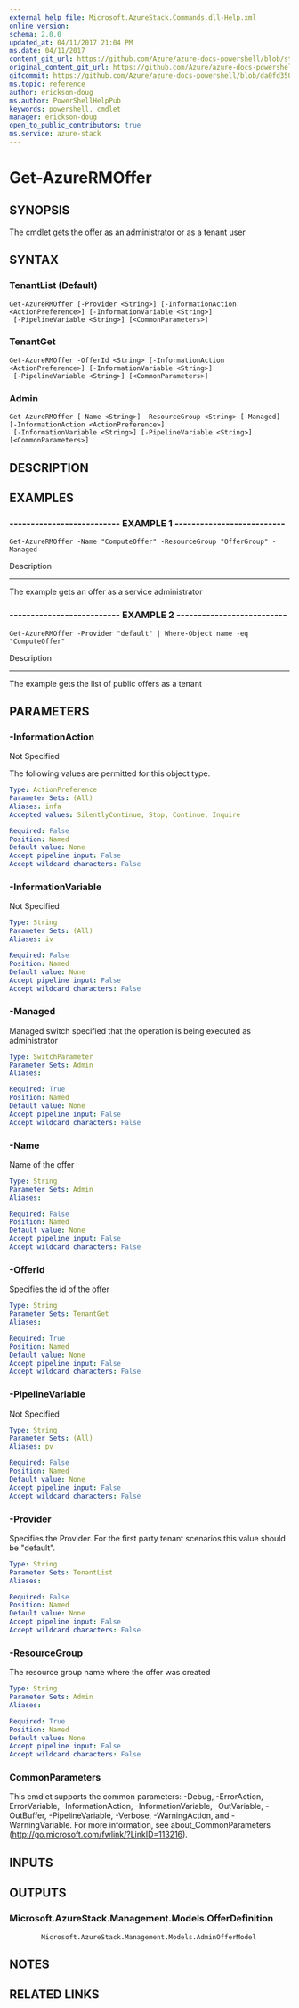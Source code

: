 ```yaml
---
external help file: Microsoft.AzureStack.Commands.dll-Help.xml
online version:
schema: 2.0.0
updated_at: 04/11/2017 21:04 PM
ms.date: 04/11/2017
content_git_url: https://github.com/Azure/azure-docs-powershell/blob/staging/azureps-cmdlets-docs/AzureStack/AzureRM.AzureStackAdmin/v0.10.6/Get-AzureRMOffer.md
original_content_git_url: https://github.com/Azure/azure-docs-powershell/blob/staging/azureps-cmdlets-docs/AzureStack/AzureRM.AzureStackAdmin/v0.10.6/Get-AzureRMOffer.md
gitcommit: https://github.com/Azure/azure-docs-powershell/blob/da0fd350a2a76c2d3edbf597f3826de129c926e5
ms.topic: reference
author: erickson-doug
ms.author: PowerShellHelpPub
keywords: powershell, cmdlet
manager: erickson-doug
open_to_public_contributors: true
ms.service: azure-stack
---
```


# Get-AzureRMOffer

## SYNOPSIS
The cmdlet gets the offer as an administrator or as a tenant user

## SYNTAX

### TenantList (Default)
```
Get-AzureRMOffer [-Provider <String>] [-InformationAction <ActionPreference>] [-InformationVariable <String>]
 [-PipelineVariable <String>] [<CommonParameters>]
```

### TenantGet
```
Get-AzureRMOffer -OfferId <String> [-InformationAction <ActionPreference>] [-InformationVariable <String>]
 [-PipelineVariable <String>] [<CommonParameters>]
```

### Admin
```
Get-AzureRMOffer [-Name <String>] -ResourceGroup <String> [-Managed] [-InformationAction <ActionPreference>]
 [-InformationVariable <String>] [-PipelineVariable <String>] [<CommonParameters>]
```

## DESCRIPTION

## EXAMPLES

### -------------------------- EXAMPLE 1 --------------------------
```
Get-AzureRMOffer -Name "ComputeOffer" -ResourceGroup "OfferGroup" -Managed
```

Description

-----------

The example gets an offer as a service administrator

### -------------------------- EXAMPLE 2 --------------------------
```
Get-AzureRMOffer -Provider "default" | Where-Object name -eq "ComputeOffer"
```

Description

-----------

The example gets the list of public offers as a tenant

## PARAMETERS

### -InformationAction
Not Specified

The following values are permitted for this object type.

```yaml
Type: ActionPreference
Parameter Sets: (All)
Aliases: infa
Accepted values: SilentlyContinue, Stop, Continue, Inquire

Required: False
Position: Named
Default value: None
Accept pipeline input: False
Accept wildcard characters: False
```

### -InformationVariable
Not Specified

```yaml
Type: String
Parameter Sets: (All)
Aliases: iv

Required: False
Position: Named
Default value: None
Accept pipeline input: False
Accept wildcard characters: False
```

### -Managed
Managed switch specified that the operation is being executed as administrator

```yaml
Type: SwitchParameter
Parameter Sets: Admin
Aliases: 

Required: True
Position: Named
Default value: None
Accept pipeline input: False
Accept wildcard characters: False
```

### -Name
Name of the offer

```yaml
Type: String
Parameter Sets: Admin
Aliases: 

Required: False
Position: Named
Default value: None
Accept pipeline input: False
Accept wildcard characters: False
```

### -OfferId
Specifies the id of the offer

```yaml
Type: String
Parameter Sets: TenantGet
Aliases: 

Required: True
Position: Named
Default value: None
Accept pipeline input: False
Accept wildcard characters: False
```

### -PipelineVariable
Not Specified

```yaml
Type: String
Parameter Sets: (All)
Aliases: pv

Required: False
Position: Named
Default value: None
Accept pipeline input: False
Accept wildcard characters: False
```

### -Provider
Specifies the Provider.
For the first party tenant scenarios this value should be "default".

```yaml
Type: String
Parameter Sets: TenantList
Aliases: 

Required: False
Position: Named
Default value: None
Accept pipeline input: False
Accept wildcard characters: False
```

### -ResourceGroup
The resource group name where the offer was created

```yaml
Type: String
Parameter Sets: Admin
Aliases: 

Required: True
Position: Named
Default value: None
Accept pipeline input: False
Accept wildcard characters: False
```

### CommonParameters
This cmdlet supports the common parameters: -Debug, -ErrorAction, -ErrorVariable, -InformationAction, -InformationVariable, -OutVariable, -OutBuffer, -PipelineVariable, -Verbose, -WarningAction, and -WarningVariable. For more information, see about_CommonParameters (http://go.microsoft.com/fwlink/?LinkID=113216).

## INPUTS

## OUTPUTS

### Microsoft.AzureStack.Management.Models.OfferDefinition
            Microsoft.AzureStack.Management.Models.AdminOfferModel

## NOTES

## RELATED LINKS

